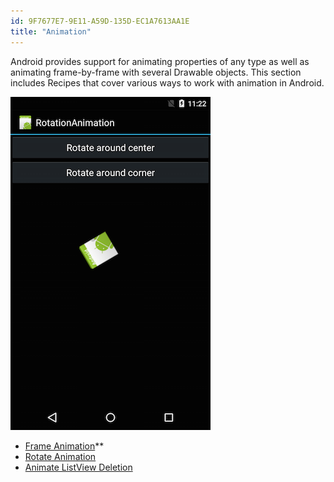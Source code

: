```yaml
---
id: 9F7677E7-9E11-A59D-135D-EC1A7613AA1E
title: "Animation"
---
```


Android provides support for animating properties of any type as well as animating frame-by-frame with several Drawable objects. This section includes Recipes that cover various ways to work with animation in Android.

 [ ![](index/Images/screen2.png)](index/Images/screen2.png)

-  <span class="noChildren"><a href="/Recipes/android/other_ux/animation/frame_animation">Frame Animation</a>**
-  <span class="noChildren"><a href="/Recipes/android/other_ux/animation/rotate_animation">Rotate Animation</a></span>
-  <span class="noChildren"><a href="/Recipes/android/other_ux/animation/animate_listview_deletion">Animate ListView Deletion</a></span>
